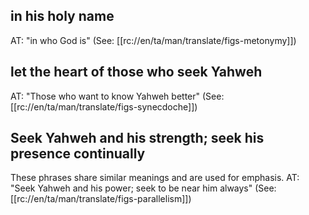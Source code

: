 ## in his holy name ##

AT: "in who God is" (See: [[rc://en/ta/man/translate/figs-metonymy]])

## let the heart of those who seek Yahweh ##

AT: "Those who want to know Yahweh better" (See: [[rc://en/ta/man/translate/figs-synecdoche]])

## Seek Yahweh and his strength; seek his presence continually ##

These phrases share similar meanings and are used for emphasis. AT: "Seek Yahweh and his power; seek to be near him always" (See: [[rc://en/ta/man/translate/figs-parallelism]])